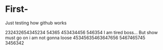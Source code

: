 # First-
Just testing how github works


232432654345234
54365
453434456
546354
I am tired boss...
But show must go on
i am not gonna loose
45345635463647656
5467465745
3456342

